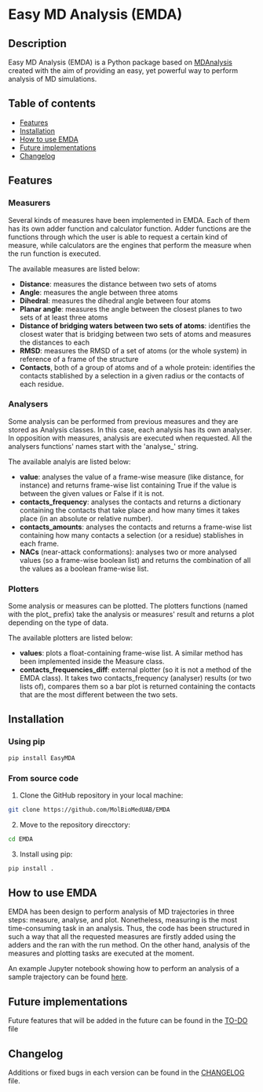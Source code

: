 # Easy MD Analysis (EMDA)

## Description

Easy MD Analysis (EMDA) is a Python package based on [MDAnalysis](http://mdanalysis.org) created with the aim of providing an easy, yet powerful way to perform analysis of MD simulations. 

## Table of contents

- [Features](#features)
- [Installation](#installation)
- [How to use EMDA](#how-to-use-emda)
- [Future implementations](#future-implementations)
- [Changelog](#changelog)

## Features

### Measurers

Several kinds of measures have been implemented in EMDA. Each of them has its own adder function and calculator function. Adder functions are the functions through which the user is able to request a certain kind of measure, while calculators are the engines that perform the measure when the run function is executed. 

The available measures are listed below:
- __Distance__: measures the distance between two sets of atoms
- __Angle__: measures the angle between three atoms
- __Dihedral__: measures the dihedral angle between four atoms
- __Planar angle__: measures the angle between the closest planes to two sets of at least three atoms
- __Distance of bridging waters between two sets of atoms__: identifies the closest water that is bridging between two sets of atoms and measures the distances to each
- __RMSD__: measures the RMSD of a set of atoms (or the whole system) in reference of a frame of the structure
- __Contacts__, both of a group of atoms and of a whole protein: identifies the contacts stablished by a selection in a given radius or the contacts of each residue.

### Analysers

Some analysis can be performed from previous measures and they are stored as Analysis classes. In this case, each analysis has its own analyser. In opposition with measures, analysis are executed when requested. All the analysers functions' names start with the 'analyse_' string.

The available analyis are listed below:
- __value__: analyses the value of a frame-wise measure (like distance, for instance) and returns frame-wise list containing True if the value is between the given values or False if it is not.
- __contacts_frequency__: analyses the contacts and returns a dictionary containing the contacts that take place and how many times it takes place (in an absolute or relative number).
- __contacts_amounts__: analyses the contacts and returns a frame-wise list containing how many contacts a selection (or a residue) stablishes in each frame.
- __NACs__ (near-attack conformations): analyses two or more analysed values (so a frame-wise boolean list) and returns the combination of all the values as a boolean frame-wise list.


### Plotters

Some analysis or measures can be plotted. The plotters functions (named with the plot_ prefix) take the analysis or measures' result and returns a plot depending on the type of data.

The available plotters are listed below:
- __values__: plots a float-containing frame-wise list. A similar method has been implemented inside the Measure class.
- __contacts_frequencies_diff__: external plotter (so it is not a method of the EMDA class). It takes two contacts_frequency (analyser) results (or two lists of), compares them so a bar plot is returned containing the contacts that are the most different between the two sets.

## Installation

### Using pip

```bash
pip install EasyMDA
```

### From source code

1. Clone the GitHub repository in your local machine:
```bash
git clone https://github.com/MolBioMedUAB/EMDA
```

2. Move to the repository direcctory:
```bash
cd EMDA
```

3. Install using pip:
```bash
pip install .
```


## How to use EMDA

EMDA has been design to perform analysis of MD trajectories in three steps: measure, analyse, and plot. Nonetheless, measuring is the most time-consuming task in an analysis. Thus, the code has been structured in such a way that all the requested measures are firstly added using the adders and the ran with the run method. On the other hand, analysis of the measures and plotting tasks are executed at the moment. 

An example Jupyter notebook showing how to perform an analysis of a sample trajectory can be found [here](https://github.com/MolBioMedUAB/EMDA/blob/main/example/example.ipynb).



## Future implementations

Future features that will be added in the future can be found in the [TO-DO](https://github.com/MolBioMedUAB/EMDA/blob/main/TO-DO.md) file


## Changelog

Additions or fixed bugs in each version can be found in the [CHANGELOG](https://github.com/MolBioMedUAB/EMDA/blob/main/CHANGELOG.md) file.